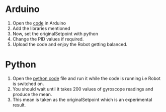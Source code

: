 # Arduino
1. Open the [code](Self_Balancing_Robot/Self_Balancing_Robot.ino) in Arduino
2. Add the libraries mentioned
3. Now, set the originalSetpoint with python
4. Change the PID values if required.
5. Upload the code and enjoy the Robot getting balanced.

# Python
1. Open the [python code](selfBalCar.py) file and run it while the code is running i.e Robot is switched on.
2. You should wait until it takes 200 values of gyroscope readings and produce the mean.
3. This mean is taken as the originalSetpoint which is an experimental result.

